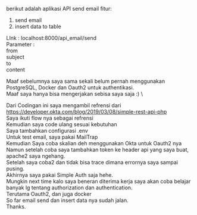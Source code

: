 berikut adalah aplikasi API send email
fitur:
1. send email
2. insert data to table

LInk : localhost:8000/api_email/send \
Parameter : \
from \
subject \
to \
content

Maaf sebelumnya saya sama sekali belum pernah menggunakan PostgreSQL, Docker dan Oauth2 untuk authentikasi. \
Maaf saya hanya bisa mengerjakan sebisa saya saja :) \

Dari Codingan ini saya mengambil refrensi dari https://developer.okta.com/blog/2019/03/08/simple-rest-api-php  \
Saya ikuti flow nya sebagai refrensi  \
Kemudian saya code ulang sesuai kebutuhan  \
Saya tambahkan configurasi .env  \
Untuk test email, saya pakai MailTrap \
Kemudian Saya coba skalian deh menggunakan Okta untuk Oauth2 nya \
Namun setelah coba saya tambahkan token ke header api yang saya buat, \
apache2 saya ngehang. \
Setelah saya coba2 dan tidak bisa trace dimana errornya saya sampai pusing. \
Akhirnya saya pakai Simple Auth saja hehe. \
Mungkin next time kalo saya beneran diterima kerja saya akan coba belajar banyak lg tentang authorization dan authentication. \
Terutama Oauth2, dan juga docker \
So far email send dan insert data nya sudah jalan. \
Thanks.

